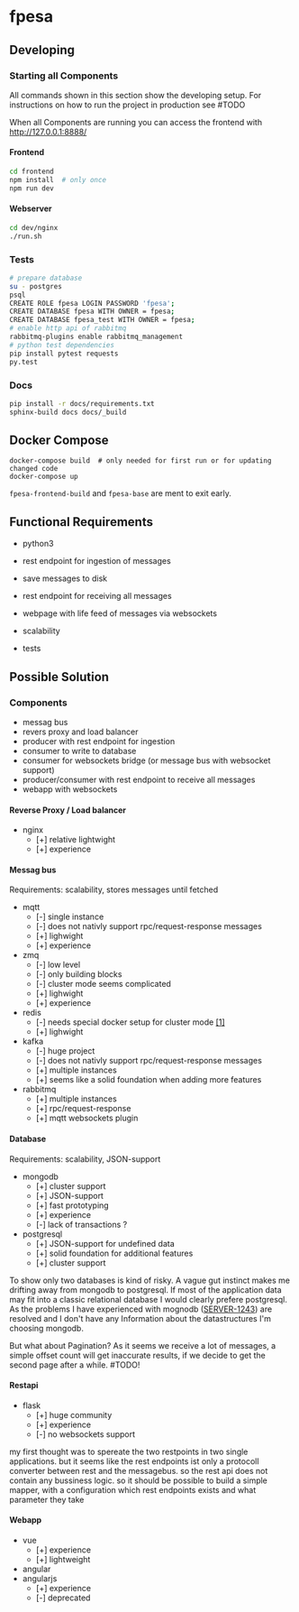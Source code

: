 # fpesa

## Developing

### Starting all Components

All commands shown in this section show the developing setup. For instructions
on how to run the project in production see #TODO

When all Components are running you can access the frontend with
http://127.0.0.1:8888/

#### Frontend

```bash
cd frontend
npm install  # only once
npm run dev
```

#### Webserver

```bash
cd dev/nginx
./run.sh
```

### Tests

```bash
# prepare database
su - postgres
psql
CREATE ROLE fpesa LOGIN PASSWORD 'fpesa';
CREATE DATABASE fpesa WITH OWNER = fpesa;
CREATE DATABASE fpesa_test WITH OWNER = fpesa;
# enable http api of rabbitmq
rabbitmq-plugins enable rabbitmq_management
# python test dependencies
pip install pytest requests
py.test
```

### Docs

```bash
pip install -r docs/requirements.txt
sphinx-build docs docs/_build
```
## Docker Compose

```
docker-compose build  # only needed for first run or for updating changed code
docker-compose up
```
`fpesa-frontend-build` and `fpesa-base` are ment to exit early.

## Functional Requirements

* python3
* rest endpoint for ingestion of messages
* save messages to disk
* rest endpoint for receiving all messages
* webpage with life feed of messages via websockets

* scalability
* tests


## Possible Solution

### Components

* messag bus
* revers proxy and load balancer
* producer with rest endpoint for ingestion
* consumer to write to database
* consumer for websockets bridge (or message bus with websocket support)
* producer/consumer with rest endpoint to receive all messages
* webapp with websockets

#### Reverse Proxy / Load balancer

* nginx
    * [+] relative lightwight
    * [+] experience

#### Messag bus

Requirements: scalability, stores messages until fetched

* mqtt
    * [-] single instance
    * [-] does not nativly support rpc/request-response messages
    * [+] lighwight
    * [+] experience
* zmq
    * [-] low level
    * [-] only building blocks
    * [-] cluster mode seems complicated
    * [+] lighwight
    * [+] experience
* redis
    * [-] needs special docker setup for cluster mode
      [[1]](https://redis.io/topics/cluster-tutorial#redis-cluster-and-docker)
    * [+] lighwight
* kafka
    * [-] huge project
    * [-] does not nativly support rpc/request-response messages
    * [+] multiple instances
    * [+] seems like a solid foundation when adding more features
* rabbitmq
    * [+] multiple instances
    * [+] rpc/request-response
    * [+] mqtt websockets plugin


#### Database

Requirements: scalability, JSON-support

* mongodb
    * [+] cluster support
    * [+] JSON-support
    * [+] fast prototyping
    * [+] experience
    * [-] lack of transactions ?
* postgresql
    * [+] JSON-support for undefined data
    * [+] solid foundation for additional features
    * [+] cluster support

To show only two databases is kind of risky. A vague gut instinct makes me
drifting away from mongodb to postgresql. If most of the application data may
fit into a classic relational database I would clearly prefere postgresql. As
the problems I have experienced with mognodb
([SERVER-1243](https://jira.mongodb.org/browse/SERVER-1243)) are resolved and I
don't have any Information about the datastructures I'm choosing mongodb.

But what about Pagination? As it seems we receive a lot of messages, a simple
offset count will get inaccurate results, if we decide to get the second page
after a while. #TODO!

#### Restapi

* flask
    * [+] huge community
    * [+] experience
    * [-] no websockets support

my first thought was to spereate the two restpoints in two single applications.
but it seems like the rest endpoints ist only a protocoll converter between
rest and the messagebus. so the rest api does not contain any bussiness logic.
so it should be possible to build a simple mapper, with a configuration which
rest endpoints exists and what parameter they take

#### Webapp

* vue
    * [+] experience
    * [+] lightweight
* angular
* angularjs
    * [+] experience
    * [-] deprecated
